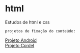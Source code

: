 # html
 Estudos de html e css
 
    projetos de fixação do conteúdo:
<a href ='https://victor-jairon.github.io/html/Projeto_android/'>Projeto Android</a><br>
<a href = 'https://victor-jairon.github.io/html/projeto_cordel/'> Projeto Cordel</a><br>